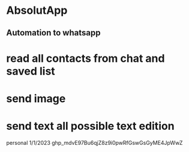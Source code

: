# AbsolutApp

## Automation to whatsapp

# read all contacts from chat and saved list

# send image

# send text all possible text edition

personal 1/1/2023
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
